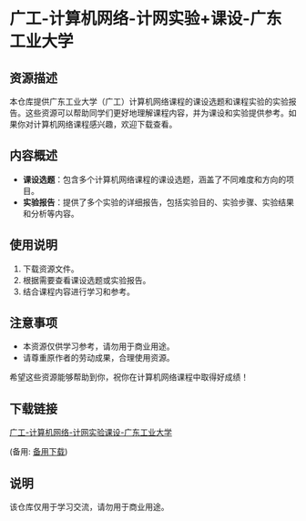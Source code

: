 # 广工-计算机网络-计网实验+课设-广东工业大学

## 资源描述

本仓库提供广东工业大学（广工）计算机网络课程的课设选题和课程实验的实验报告。这些资源可以帮助同学们更好地理解课程内容，并为课设和实验提供参考。如果你对计算机网络课程感兴趣，欢迎下载查看。

## 内容概述

- **课设选题**：包含多个计算机网络课程的课设选题，涵盖了不同难度和方向的项目。
- **实验报告**：提供了多个实验的详细报告，包括实验目的、实验步骤、实验结果和分析等内容。

## 使用说明

1. 下载资源文件。
2. 根据需要查看课设选题或实验报告。
3. 结合课程内容进行学习和参考。

## 注意事项

- 本资源仅供学习参考，请勿用于商业用途。
- 请尊重原作者的劳动成果，合理使用资源。

希望这些资源能够帮助到你，祝你在计算机网络课程中取得好成绩！

## 下载链接
[广工-计算机网络-计网实验课设-广东工业大学](https://pan.quark.cn/s/4349b043b50c) 

(备用: [备用下载](https://pan.baidu.com/s/1sxsV867CNror_lcGOiZNGA?pwd=1234))

## 说明

该仓库仅用于学习交流，请勿用于商业用途。
